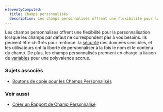 ```yaml
---
eleventyComputed:
  title: Champs personnalisés
  description: Les champs personnalisés offrent une flexibilité pour la personnalisation lorsque les champs par défaut ne correspondent pas à vos besoins.
---
```

Les champs personnalisés offrent une flexibilité pour la personnalisation lorsque les champs par défaut ne correspondent pas à vos besoins. Ils peuvent être chiffrés pour renforcer la [sécurité](/rdm/windows/concepts/advanced-concepts/security/) des données sensibles, et les utilisateurs ont la liberté de personnaliser à la fois le nom et le contenu du champ. De plus, les champs personnalisés prennent en charge la liaison de [variables](/rdm/windows/concepts/intermediate-concepts/variables/) pour une polyvalence accrue.

### Sujets associés  
* [Boutons de copie pour les Champs Personnalisés](/rdm/kb/rdm-windows/how-to-articles/copy-buttons-custom-fields/)

### Voir aussi  
* [Créer un Rapport de Champ Personnalisé](/powershell/rdm-powershell/create-custom-field-report/)
